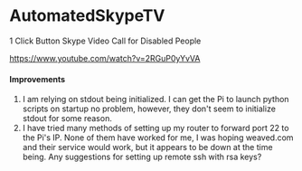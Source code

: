 # AutomatedSkypeTV
1 Click Button Skype Video Call for Disabled People 

https://www.youtube.com/watch?v=2RGuP0yYvVA

#### Improvements
1. I am relying on stdout being initialized. I can get the Pi to launch python scripts on startup no problem, however, they don't seem to initialize stdout for some reason.
2. I have tried many methods of setting up my router to forward port 22 to the Pi's IP. None of them have worked for me, I was hoping weaved.com and their service would work, but it appears to be down at the time being. Any suggestions for setting up remote ssh with rsa keys?